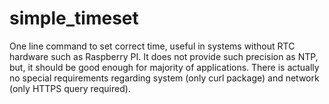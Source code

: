 # simple_timeset
One line command to set correct time, useful in systems without RTC hardware such as Raspberry PI. It does not provide such precision as NTP, but, it should be good enough for majority of applications. There is actually no special requirements regarding system (only curl package) and network (only HTTPS query required).
